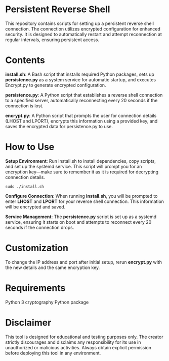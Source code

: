# Persistent Reverse Shell
This repository contains scripts for setting up a persistent reverse shell connection. The connection utilizes encrypted configuration for enhanced security. It is designed to automatically restart and attempt reconnection at regular intervals, ensuring persistent access.

# Contents
**install.sh**: A Bash script that installs required Python packages, sets up **persistence.py** as a system service for automatic startup, and executes Encrypt.py to generate encrypted configuration.

**persistence.py**: A Python script that establishes a reverse shell connection to a specified server, automatically reconnecting every 20 seconds if the connection is lost.

**encrypt.py**: A Python script that prompts the user for connection details (LHOST and LPORT), encrypts this information using a provided key, and saves the encrypted data for persistence.py to use.

# How to Use
**Setup Environment**: Run install.sh to install dependencies, copy scripts, and set up the systemd service. This script will prompt you for an encryption key—make sure to remember it as it is required for decrypting connection details.
```
sudo ./install.sh
```

**Configure Connection**: When running **install.sh**, you will be prompted to enter **LHOST** and **LPORT** for your reverse shell connection. This information will be encrypted and saved.

**Service Management**: The **persistence.py** script is set up as a systemd service, ensuring it starts on boot and attempts to reconnect every 20 seconds if the connection drops.

# Customization
To change the IP address and port after initial setup, rerun **encrypt.py** with the new details and the same encryption key.

# Requirements
Python 3
cryptography Python package

# Disclaimer
This tool is designed for educational and testing purposes only. The creator strictly discourages and disclaims any responsibility for its use in unauthorized or malicious activities. Always obtain explicit permission before deploying this tool in any environment.
